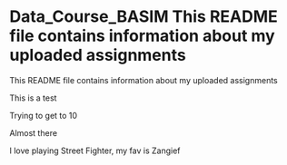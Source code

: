 # Data_Course_BASIM This README file contains information about my uploaded assignments
This README file contains information about my uploaded assignments

This is a test

Trying to get to 10

Almost there

I love playing Street Fighter, my fav is Zangief
